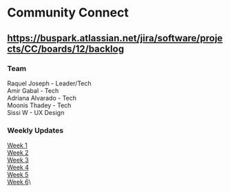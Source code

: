 # Community Connect
https://buspark.atlassian.net/jira/software/projects/CC/boards/12/backlog
---

### Team
Raquel Joseph - Leader/Tech\
Amir Gabal - Tech\
Adriana Alvarado - Tech\
Moonis Thadey - Tech\
Sissi W - UX Design

### Weekly Updates
[Week 1](./classUpdates/week1.md)\
[Week 2](./classUpdates/week2.md)\
[Week 3](./classUpdates/week3.md)\
[Week 4](./classUpdates/week4.md)\
[Week 5](./classUpdates/week5.md)\
[Week 6](./classUpdates/week6.md)\ 
